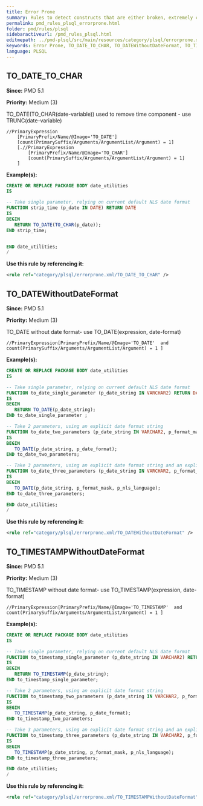 ```yaml
---
title: Error Prone
summary: Rules to detect constructs that are either broken, extremely confusing or prone to runtime errors.
permalink: pmd_rules_plsql_errorprone.html
folder: pmd/rules/plsql
sidebaractiveurl: /pmd_rules_plsql.html
editmepath: ../pmd-plsql/src/main/resources/category/plsql/errorprone.xml
keywords: Error Prone, TO_DATE_TO_CHAR, TO_DATEWithoutDateFormat, TO_TIMESTAMPWithoutDateFormat
language: PLSQL
---
```

## TO_DATE_TO_CHAR

**Since:** PMD 5.1

**Priority:** Medium (3)

TO_DATE(TO_CHAR(date-variable)) used to remove time component - use TRUNC(date-variable)

```
//PrimaryExpression
    [PrimaryPrefix/Name/@Image='TO_DATE']
    [count(PrimarySuffix/Arguments/ArgumentList/Argument) = 1]
    [.//PrimaryExpression
        [PrimaryPrefix/Name/@Image='TO_CHAR']
        [count(PrimarySuffix/Arguments/ArgumentList/Argument) = 1]
    ]
```

**Example(s):**

``` sql
CREATE OR REPLACE PACKAGE BODY date_utilities
IS

-- Take single parameter, relying on current default NLS date format
FUNCTION strip_time (p_date IN DATE) RETURN DATE
IS
BEGIN
   RETURN TO_DATE(TO_CHAR(p_date));
END strip_time;


END date_utilities;
/
```

**Use this rule by referencing it:**
``` xml
<rule ref="category/plsql/errorprone.xml/TO_DATE_TO_CHAR" />
```

## TO_DATEWithoutDateFormat

**Since:** PMD 5.1

**Priority:** Medium (3)

TO_DATE without date format- use TO_DATE(expression, date-format)

```
//PrimaryExpression[PrimaryPrefix/Name/@Image='TO_DATE'  and count(PrimarySuffix/Arguments/ArgumentList/Argument) = 1 ]
```

**Example(s):**

``` sql
CREATE OR REPLACE PACKAGE BODY date_utilities
IS

-- Take single parameter, relying on current default NLS date format
FUNCTION to_date_single_parameter (p_date_string IN VARCHAR2) RETURN DATE
IS
BEGIN
   RETURN TO_DATE(p_date_string);
END to_date_single_parameter ;

-- Take 2 parameters, using an explicit date format string
FUNCTION to_date_two_parameters (p_date_string IN VARCHAR2, p_format_mask IN VARCHAR2) RETURN DATE
IS
BEGIN
   TO_DATE(p_date_string, p_date_format);
END to_date_two_parameters;

-- Take 3 parameters, using an explicit date format string and an explicit language
FUNCTION to_date_three_parameters (p_date_string IN VARCHAR2, p_format_mask IN VARCHAR2, p_nls_language VARCHAR2 ) RETURN DATE
IS
BEGIN
   TO_DATE(p_date_string, p_format_mask, p_nls_language);
END to_date_three_parameters;

END date_utilities;
/
```

**Use this rule by referencing it:**
``` xml
<rule ref="category/plsql/errorprone.xml/TO_DATEWithoutDateFormat" />
```

## TO_TIMESTAMPWithoutDateFormat

**Since:** PMD 5.1

**Priority:** Medium (3)

TO_TIMESTAMP without date format- use TO_TIMESTAMP(expression, date-format)

```
//PrimaryExpression[PrimaryPrefix/Name/@Image='TO_TIMESTAMP'  and count(PrimarySuffix/Arguments/ArgumentList/Argument) = 1 ]
```

**Example(s):**

``` sql
CREATE OR REPLACE PACKAGE BODY date_utilities
IS

-- Take single parameter, relying on current default NLS date format
FUNCTION to_timestamp_single_parameter (p_date_string IN VARCHAR2) RETURN DATE
IS
BEGIN
   RETURN TO_TIMESTAMP(p_date_string);
END to_timestamp_single_parameter;

-- Take 2 parameters, using an explicit date format string
FUNCTION to_timestamp_two_parameters (p_date_string IN VARCHAR2, p_format_mask IN VARCHAR2) RETURN DATE
IS
BEGIN
   TO_TIMESTAMP(p_date_string, p_date_format);
END to_timestamp_two_parameters;

-- Take 3 parameters, using an explicit date format string and an explicit language
FUNCTION to_timestamp_three_parameters (p_date_string IN VARCHAR2, p_format_mask IN VARCHAR2, p_nls_language VARCHAR2 ) RETURN DATE
IS
BEGIN
   TO_TIMESTAMP(p_date_string, p_format_mask, p_nls_language);
END to_timestamp_three_parameters;

END date_utilities;
/
```

**Use this rule by referencing it:**
``` xml
<rule ref="category/plsql/errorprone.xml/TO_TIMESTAMPWithoutDateFormat" />
```

